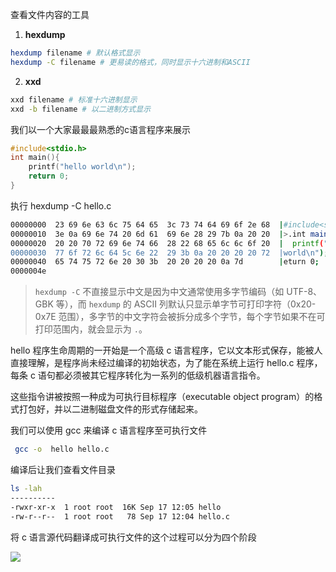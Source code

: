 
查看文件内容的工具

1. **hexdump**
```bash
hexdump filename # 默认格式显示 
hexdump -C filename # 更易读的格式，同时显示十六进制和ASCII
```
2. **xxd**
```bash
xxd filename # 标准十六进制显示 
xxd -b filename # 以二进制方式显示
```

我们以一个大家最最最熟悉的c语言程序来展示
```c
#include<stdio.h>
int main(){
    printf("hello world\n");
    return 0;    
}
```
执行  hexdump -C hello.c
```bash
00000000  23 69 6e 63 6c 75 64 65  3c 73 74 64 69 6f 2e 68  |#include<stdio.h|
00000010  3e 0a 69 6e 74 20 6d 61  69 6e 28 29 7b 0a 20 20  |>.int main(){.  |
00000020  20 20 70 72 69 6e 74 66  28 22 68 65 6c 6c 6f 20  |  printf("hello |
00000030  77 6f 72 6c 64 5c 6e 22  29 3b 0a 20 20 20 20 72  |world\n");.    r|
00000040  65 74 75 72 6e 20 30 3b  20 20 20 20 0a 7d        |eturn 0;    .}|
0000004e
```
>`hexdump -C` 不直接显示中文是因为中文通常使用多字节编码（如 UTF-8、GBK 等），而 `hexdump` 的 ASCII 列默认只显示单字节可打印字符（0x20-0x7E 范围），多字节的中文字符会被拆分成多个字节，每个字节如果不在可打印范围内，就会显示为 `.`。

hello  程序生命周期的一开始是一个高级 c 语言程序，它以文本形式保存，能被人直接理解，是程序尚未经过编译的初始状态，为了能在系统上运行 hello.c 程序，每条 c 语句都必须被其它程序转化为一系列的低级机器语言指令。

这些指令讲被按照一种成为可执行目标程序（executable  object program）的格式打包好，并以二进制磁盘文件的形式存储起来。

我们可以使用 gcc  来编译  c  语言程序至可执行文件
```bash
 gcc -o  hello hello.c 
```
编译后让我们查看文件目录
```bash
ls -lah
----------
-rwxr-xr-x  1 root root  16K Sep 17 12:05 hello
-rw-r--r--  1 root root   78 Sep 17 12:04 hello.c
```
将 c 语言源代码翻译成可执行文件的这个过程可以分为四个阶段

![](http://qiniu.yj-dis.top/image/20250917121256.png)

